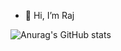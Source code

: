 - 👋 Hi, I’m Raj

![Anurag's GitHub stats](https://github-readme-stats.vercel.app/api?username=anuraghazra&theme=highcontrast&show_icons=true)

